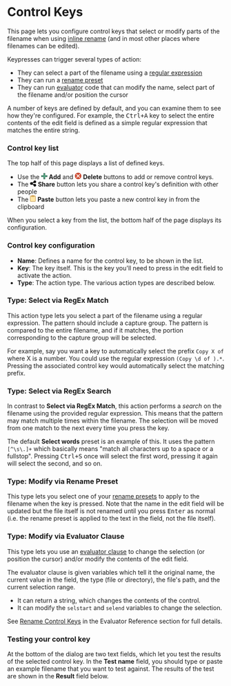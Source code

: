 # Control Keys

This page lets you configure control keys that select or modify parts of the filename when using [inline rename](/Manual/file_operations/renaming_files/inline_rename.md) (and in most other places where filenames can be edited).

Keypresses can trigger several types of action:

- They can select a part of the filename using a [regular expression](/Manual/reference/wildcard_reference/regular_expression_syntax.md)
- They can run a [rename preset](/Manual/file_operations/renaming_files/advanced_rename/rename_presets.md)
- They can run [evaluator](/Manual/evaluator/README.md) code that can modify the name, select part of the filename and/or position the cursor

A number of keys are defined by default, and you can examine them to see how they're configured. For example, the <kbd>Ctrl+A</kbd> key to select the entire contents of the edit field is defined as a simple regular expression that matches the entire string.

### Control key list

The top half of this page displays a list of defined keys.

- Use the ![](/Manual/images/media/13/button_add.png) **Add** and ![](/Manual/images/media/13/button_delete.png) **Delete** buttons to add or remove control keys.
- The ![](/Manual/images/media/13/button_share.png) **Share** button lets you share a control key's definition with other people
- The ![](/Manual/images/media/13/button_paste.png) **Paste** button lets you paste a new control key in from the clipboard

When you select a key from the list, the bottom half of the page displays its configuration.

### Control key configuration

- **Name**: Defines a name for the control key, to be shown in the list.
- **Key**: The key itself. This is the key you'll need to press in the edit field to activate the action.
- **Type**: The action type. The various action types are described below.

### Type: Select via RegEx Match

This action type lets you select a part of the filename using a regular expression. The pattern should include a capture group. The pattern is compared to the entire filename, and if it matches, the portion corresponding to the capture group will be selected.

For example, say you want a key to automatically select the prefix `Copy X of` where X is a number. You could use the regular expression <nobr>`(Copy \d of ).*`</nobr>. Pressing the associated control key would automatically select the matching prefix.

### Type: Select via RegEx Search

In contrast to **Select via RegEx Match**, this action performs a *search* on the filename using the provided regular expression. This means that the pattern may match multiple times within the filename. The selection will be moved from one match to the next every time you press the key.

The default **Select words** preset is an example of this. It uses the pattern <nobr>`[^\s\.]+`</nobr> which basically means "match all characters up to a space or a fullstop". Pressing <kbd>Ctrl+S</kbd> once will select the first word, pressing it again will select the second, and so on.

### Type: Modify via Rename Preset

This type lets you select one of your [rename presets](/Manual/file_operations/renaming_files/advanced_rename/rename_presets.md) to apply to the filename when the key is pressed. Note that the name in the edit field will be updated but the file itself is not renamed until you press <kbd>Enter</kbd> as normal (i.e. the rename preset is applied to the text in the field, not the file itself).

### Type: Modify via Evaluator Clause

This type lets you use an [evaluator clause](/Manual/evaluator/README.md) to change the selection (or position the cursor) and/or modify the contents of the edit field.

The evaluator clause is given variables which tell it the original name, the current value in the field, the type (file or directory), the file's path, and the current selection range.

- It can return a string, which changes the contents of the control.
- It can modify the `selstart` and `selend` variables to change the selection.

See [Rename Control Keys](/Manual/evaluator/applicable_contexts/rename_control_keys.md) in the Evaluator Reference section for full details.

### Testing your control key

At the bottom of the dialog are two text fields, which let you test the results of the selected control key. In the **Test name** field, you should type or paste an example filename that you want to test against. The results of the test are shown in the **Result** field below.
